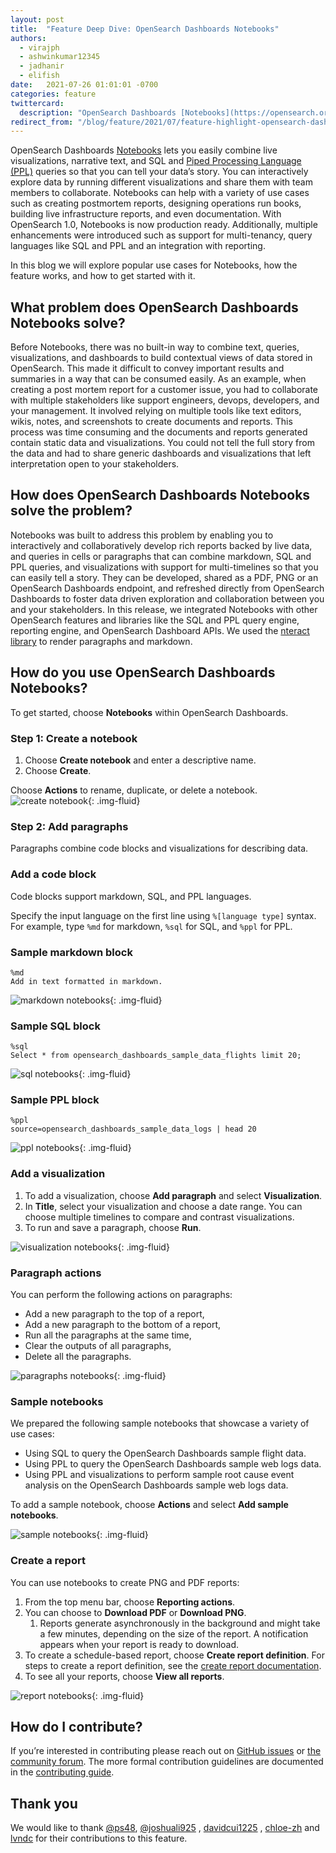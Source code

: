 ```yaml
---
layout: post
title:  "Feature Deep Dive: OpenSearch Dashboards Notebooks"
authors: 
  - virajph
  - ashwinkumar12345
  - jadhanir
  - elifish
date:   2021-07-26 01:01:01 -0700
categories: feature
twittercard:
  description: "OpenSearch Dashboards [Notebooks](https://opensearch.org/docs/dashboards/notebooks/) lets you easily combine live visualizations, narrative text, and SQL and [Piped Processing Language (PPL)](https://opensearch.org/docs/search-plugins/ppl/index/) queries so that you can tell your data’s story. You can interactively explore data by running different visualizations and share them with team members to collaborate. Notebooks can help with a variety of use cases such as creating postmortem reports, designing operations run books, building live infrastructure reports, and even documentation.  With OpenSearch 1.0, Notebooks is now production ready. Additionally, multiple enhancements were introduced such as support for multi-tenancy, query languages like SQL and PPL and an integration with reporting."
redirect_from: "/blog/feature/2021/07/feature-highlight-opensearch-dashboards-notebooks/"
---
```


OpenSearch Dashboards [Notebooks](https://opensearch.org/docs/dashboards/notebooks/) lets you easily combine live visualizations, narrative text, and SQL and [Piped Processing Language (PPL)](https://opensearch.org/docs/search-plugins/ppl/index/) queries so that you can tell your data’s story. You can interactively explore data by running different visualizations and share them with team members to collaborate. Notebooks can help with a variety of use cases such as creating postmortem reports, designing operations run books, building live infrastructure reports, and even documentation.  With OpenSearch 1.0, Notebooks is now production ready. Additionally, multiple enhancements were introduced such as support for multi-tenancy, query languages like SQL and PPL and an integration with reporting.

In this blog we will explore popular use cases for Notebooks, how the feature works, and how to get started with it.

## What problem does OpenSearch Dashboards Notebooks solve?

Before Notebooks, there was no built-in way to combine text, queries, visualizations, and dashboards to build contextual views of data stored in OpenSearch. This made it difficult to convey important results and summaries in a way that can be consumed easily.  As an example, when creating a post mortem report for a customer issue, you had to collaborate with multiple stakeholders like support engineers, devops, developers, and your management. It involved relying on multiple tools like text editors, wikis, notes, and screenshots to create documents and reports. This process was time consuming and the documents and reports generated contain static data and visualizations. You could not tell the full story from the data and had to share generic dashboards and visualizations that left interpretation open to your stakeholders. 

## How does OpenSearch Dashboards Notebooks solve the problem?
Notebooks was built to address this problem by enabling you to interactively and collaboratively develop rich reports backed by live data, and queries in cells or paragraphs that can combine markdown, SQL and PPL queries, and visualizations with support for multi-timelines so that you can easily tell a story. They can be developed, shared as a PDF, PNG or an OpenSearch Dashboards endpoint, and refreshed directly from OpenSearch Dashboards to foster data driven exploration and collaboration between you and your stakeholders. In this release, we integrated Notebooks with other OpenSearch features and libraries like the SQL and PPL query engine, reporting engine, and OpenSearch Dashboard APIs. We used the [nteract library](https://nteract.io/) to render paragraphs and markdown.

## How do you use OpenSearch Dashboards Notebooks?
To get started, choose **Notebooks** within OpenSearch Dashboards.

### Step 1: Create a notebook

1. Choose **Create notebook** and enter a descriptive name.
2. Choose **Create**.

Choose **Actions** to rename, duplicate, or delete a notebook.
![create notebook](/assets/media/blog-images/2021-07-20-feature-highlight-opensearch-dashboards-notebooks/create_notebook.gif){: .img-fluid}

### Step 2: Add paragraphs

Paragraphs combine code blocks and visualizations for describing data.


### Add a code block

Code blocks support markdown, SQL, and PPL languages.

Specify the input language on the first line using `%[language type]` syntax. For example, type `%md` for markdown, `%sql` for SQL, and `%ppl` for PPL.


### Sample markdown block

```
%md
Add in text formatted in markdown.
```

![markdown notebooks](/assets/media/blog-images/2021-07-20-feature-highlight-opensearch-dashboards-notebooks/markdown_notebooks.gif){: .img-fluid}

### Sample SQL block

```
%sql
Select * from opensearch_dashboards_sample_data_flights limit 20;
```
![sql notebooks](/assets/media/blog-images/2021-07-20-feature-highlight-opensearch-dashboards-notebooks/sql_notebooks.gif){: .img-fluid}

### Sample PPL block

```
%ppl
source=opensearch_dashboards_sample_data_logs | head 20
```

![ppl notebooks](/assets/media/blog-images/2021-07-20-feature-highlight-opensearch-dashboards-notebooks/ppl_notebooks.gif){: .img-fluid}

### Add a visualization

1. To add a visualization, choose **Add paragraph** and select **Visualization**.
2. In **Title**, select your visualization and choose a date range. You can choose multiple timelines to compare and contrast visualizations.
3. To run and save a paragraph, choose **Run**.

![visualization notebooks](/assets/media/blog-images/2021-07-20-feature-highlight-opensearch-dashboards-notebooks/visualization_notebooks.gif){: .img-fluid}

### Paragraph actions

You can perform the following actions on paragraphs:


* Add a new paragraph to the top of a report,
* Add a new paragraph to the bottom of a report,
* Run all the paragraphs at the same time,
* Clear the outputs of all paragraphs,
* Delete all the paragraphs.

![paragraphs notebooks](/assets/media/blog-images/2021-07-20-feature-highlight-opensearch-dashboards-notebooks/paragraphs_notebooks.gif){: .img-fluid}

### Sample notebooks

We prepared the following sample notebooks that showcase a variety of use cases:

* Using SQL to query the OpenSearch Dashboards sample flight data.
* Using PPL to query the OpenSearch Dashboards sample web logs data.
* Using PPL and visualizations to perform sample root cause event analysis on the OpenSearch Dashboards sample web logs data.

To add a sample notebook, choose **Actions** and select **Add sample notebooks**.

![sample notebooks](/assets/media/blog-images/2021-07-20-feature-highlight-opensearch-dashboards-notebooks/sample_notebooks.gif){: .img-fluid}

### Create a report

You can use notebooks to create PNG and PDF reports:

1. From the top menu bar, choose **Reporting actions**.
2. You can choose to **Download PDF** or **Download PNG**. 
    1. Reports generate asynchronously in the background and might take a few minutes, depending on the size of the report. A notification appears when your report is ready to download. 
3. To create a schedule-based report, choose **Create report definition**. For steps to create a report definition, see the [create report documentation](https://opensearch.org/docs/dashboards/reporting/#create-reports-using-a-definition).
4. To see all your reports, choose **View all reports**.

![report notebooks](/assets/media/blog-images/2021-07-20-feature-highlight-opensearch-dashboards-notebooks/report_notebooks.gif){: .img-fluid}

## How do I contribute?

If you’re interested in contributing please reach out on [GitHub issues](https://github.com/opensearch-project/dashboards-reports/issues) or [the community forum](https://discuss.opendistrocommunity.dev/). The more formal contribution guidelines are documented in the [contributing guide](https://github.com/opensearch-project/dashboards-reports/blob/main/CONTRIBUTING.md)[](https://github.com/opensearch-project/dashboards-reports/blob/main/CONTRIBUTING.md).

## Thank you

We would like to thank [@ps48](https://github.com/ps48), [@joshuali925](https://github.com/joshuali925) , [davidcui1225](https://github.com/davidcui1225) , [chloe-zh](https://github.com/chloe-zh) and [lvndc](https://github.com/lvndc) for their contributions to this feature.


